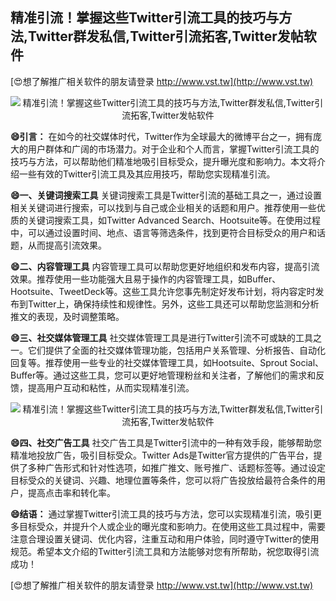 ## **精准引流！掌握这些Twitter引流工具的技巧与方法,Twitter群发私信,Twitter引流拓客,Twitter发帖软件**

[😍想了解推广相关软件的朋友请登录 http://www.vst.tw](http://www.vst.tw)

 <center><img src="https://vst.tw/MP4/tuiguang/png/0.png" alt="精准引流！掌握这些Twitter引流工具的技巧与方法,Twitter群发私信,Twitter引流拓客,Twitter发帖软件"></center>

**😄引言：**
在如今的社交媒体时代，Twitter作为全球最大的微博平台之一，拥有庞大的用户群体和广阔的市场潜力。对于企业和个人而言，掌握Twitter引流工具的技巧与方法，可以帮助他们精准地吸引目标受众，提升曝光度和影响力。本文将介绍一些有效的Twitter引流工具及其应用技巧，帮助您实现精准引流。

**😄一、关键词搜索工具**
关键词搜索工具是Twitter引流的基础工具之一，通过设置相关关键词进行搜索，可以找到与自己或企业相关的话题和用户。推荐使用一些优质的关键词搜索工具，如Twitter Advanced Search、Hootsuite等。在使用过程中，可以通过设置时间、地点、语言等筛选条件，找到更符合目标受众的用户和话题，从而提高引流效果。

**😄二、内容管理工具**
内容管理工具可以帮助您更好地组织和发布内容，提高引流效果。推荐使用一些功能强大且易于操作的内容管理工具，如Buffer、Hootsuite、TweetDeck等。这些工具允许您事先制定好发布计划，将内容定时发布到Twitter上，确保持续性和规律性。另外，这些工具还可以帮助您监测和分析推文的表现，及时调整策略。

**😄三、社交媒体管理工具**
社交媒体管理工具是进行Twitter引流不可或缺的工具之一。它们提供了全面的社交媒体管理功能，包括用户关系管理、分析报告、自动化回复等。推荐使用一些专业的社交媒体管理工具，如Hootsuite、Sprout Social、Buffer等。通过这些工具，您可以更好地管理粉丝和关注者，了解他们的需求和反馈，提高用户互动和粘性，从而实现精准引流。

 <center><img src="https://vst.tw/MP4/tuiguang/png/6.png" alt="精准引流！掌握这些Twitter引流工具的技巧与方法,Twitter群发私信,Twitter引流拓客,Twitter发帖软件"></center>

**😄四、社交广告工具**
社交广告工具是Twitter引流中的一种有效手段，能够帮助您精准地投放广告，吸引目标受众。Twitter Ads是Twitter官方提供的广告平台，提供了多种广告形式和针对性选项，如推广推文、账号推广、话题标签等。通过设定目标受众的关键词、兴趣、地理位置等条件，您可以将广告投放给最符合条件的用户，提高点击率和转化率。

**😄结语：**
通过掌握Twitter引流工具的技巧与方法，您可以实现精准引流，吸引更多目标受众，并提升个人或企业的曝光度和影响力。在使用这些工具过程中，需要注意合理设置关键词、优化内容，注重互动和用户体验，同时遵守Twitter的使用规范。希望本文介绍的Twitter引流工具和方法能够对您有所帮助，祝您取得引流成功！

[😍想了解推广相关软件的朋友请登录 http://www.vst.tw](http://www.vst.tw)



